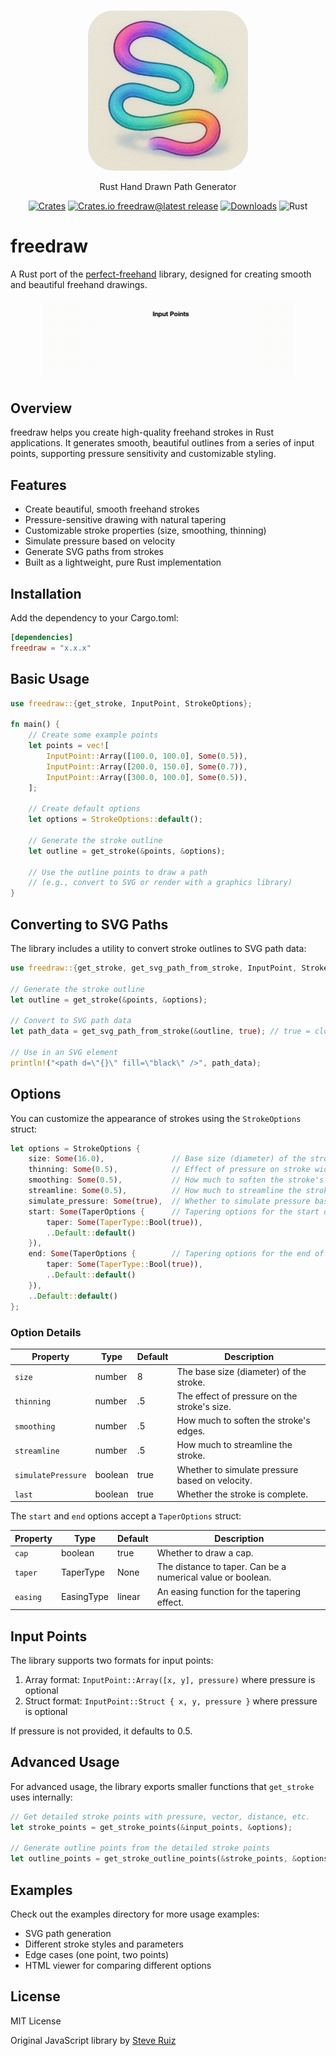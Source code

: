 <p align="center">
  <br/>
  <a target="_blank"><img style="border-radius: 40px;" width="256px" src="public/card.png" /></a>
  <p align="center">Rust Hand Drawn Path Generator</p>
  <p align="center" style="align: center;">
    <a href="https://crates.io/crates/freedraw"><img src="https://shields.io/badge/Crates-FFC933?logo=Rust&logoColor=646464&style=round-square" alt="Crates" /></a>
    <a href="https://github.com/ducflair/freedraw/releases"><img src="https://img.shields.io/crates/v/freedraw?style=round-square&label=latest%20stable" alt="Crates.io freedraw@latest release" /></a>
    <a href="https://crates.io/crates/freedraw"><img src="https://img.shields.io/crates/d/freedraw?style=round-square&color=salmon" alt="Downloads" /></a>
    <img src="https://shields.io/badge/Rust-CE412B?logo=Rust&logoColor=fff&style=round-square" alt="Rust" />
  </p>
</p>

# freedraw
A Rust port of the [perfect-freehand](https://github.com/steveruizok/perfect-freehand) library, designed for creating smooth and beautiful freehand drawings.

<p align="center">
  <img src="./public/process.gif" alt="A GIF showing a stroke with input points, outline points, and a curved path" width="400"/>
</p>

## Overview

freedraw helps you create high-quality freehand strokes in Rust applications. It generates smooth, beautiful outlines from a series of input points, supporting pressure sensitivity and customizable styling.

## Features

- Create beautiful, smooth freehand strokes
- Pressure-sensitive drawing with natural tapering
- Customizable stroke properties (size, smoothing, thinning)
- Simulate pressure based on velocity
- Generate SVG paths from strokes
- Built as a lightweight, pure Rust implementation

## Installation

Add the dependency to your Cargo.toml:

```toml
[dependencies]
freedraw = "x.x.x"
```

## Basic Usage

```rust
use freedraw::{get_stroke, InputPoint, StrokeOptions};

fn main() {
    // Create some example points
    let points = vec![
        InputPoint::Array([100.0, 100.0], Some(0.5)),
        InputPoint::Array([200.0, 150.0], Some(0.7)),
        InputPoint::Array([300.0, 100.0], Some(0.5)),
    ];

    // Create default options
    let options = StrokeOptions::default();

    // Generate the stroke outline
    let outline = get_stroke(&points, &options);

    // Use the outline points to draw a path
    // (e.g., convert to SVG or render with a graphics library)
}
```

## Converting to SVG Paths

The library includes a utility to convert stroke outlines to SVG path data:

```rust
use freedraw::{get_stroke, get_svg_path_from_stroke, InputPoint, StrokeOptions};

// Generate the stroke outline
let outline = get_stroke(&points, &options);

// Convert to SVG path data
let path_data = get_svg_path_from_stroke(&outline, true); // true = closed path

// Use in an SVG element
println!("<path d=\"{}\" fill=\"black\" />", path_data);
```

## Options

You can customize the appearance of strokes using the `StrokeOptions` struct:

```rust
let options = StrokeOptions {
    size: Some(16.0),               // Base size (diameter) of the stroke
    thinning: Some(0.5),            // Effect of pressure on stroke width
    smoothing: Some(0.5),           // How much to soften the stroke's edges
    streamline: Some(0.5),          // How much to streamline the stroke
    simulate_pressure: Some(true),  // Whether to simulate pressure based on velocity
    start: Some(TaperOptions {      // Tapering options for the start of the line
        taper: Some(TaperType::Bool(true)),
        ..Default::default()
    }),
    end: Some(TaperOptions {        // Tapering options for the end of the line
        taper: Some(TaperType::Bool(true)),
        ..Default::default()
    }),
    ..Default::default()
};
```

### Option Details

| Property           | Type     | Default | Description                                           |
| ------------------ | -------- | ------- | ----------------------------------------------------- |
| `size`             | number   | 8       | The base size (diameter) of the stroke.               |
| `thinning`         | number   | .5      | The effect of pressure on the stroke's size.          |
| `smoothing`        | number   | .5      | How much to soften the stroke's edges.                |
| `streamline`       | number   | .5      | How much to streamline the stroke.                    |
| `simulatePressure` | boolean  | true    | Whether to simulate pressure based on velocity.       |
| `last`             | boolean  | true    | Whether the stroke is complete.                       |

The `start` and `end` options accept a `TaperOptions` struct:

| Property | Type              | Default | Description                                                                              |
| -------- | ----------------- | ------- | ---------------------------------------------------------------------------------------- |
| `cap`    | boolean           | true    | Whether to draw a cap.                                                                   |
| `taper`  | TaperType         | None    | The distance to taper. Can be a numerical value or boolean.                             |
| `easing` | EasingType        | linear  | An easing function for the tapering effect.                                              |

## Input Points

The library supports two formats for input points:

1. Array format: `InputPoint::Array([x, y], pressure)` where pressure is optional
2. Struct format: `InputPoint::Struct { x, y, pressure }` where pressure is optional

If pressure is not provided, it defaults to 0.5.

## Advanced Usage

For advanced usage, the library exports smaller functions that `get_stroke` uses internally:

```rust
// Get detailed stroke points with pressure, vector, distance, etc.
let stroke_points = get_stroke_points(&input_points, &options);

// Generate outline points from the detailed stroke points
let outline_points = get_stroke_outline_points(&stroke_points, &options);
```

## Examples

Check out the examples directory for more usage examples:

- SVG path generation
- Different stroke styles and parameters
- Edge cases (one point, two points)
- HTML viewer for comparing different options

## License

MIT License

Original JavaScript library by [Steve Ruiz](https://twitter.com/steveruizok) 